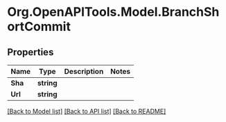 # Org.OpenAPITools.Model.BranchShortCommit

## Properties

Name | Type | Description | Notes
------------ | ------------- | ------------- | -------------
**Sha** | **string** |  | 
**Url** | **string** |  | 

[[Back to Model list]](../README.md#documentation-for-models) [[Back to API list]](../README.md#documentation-for-api-endpoints) [[Back to README]](../README.md)

